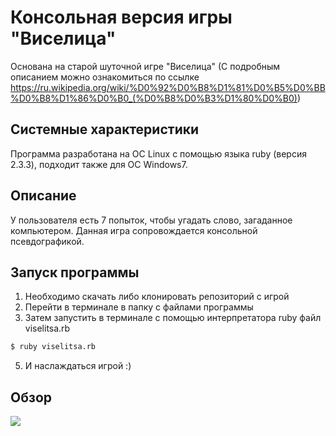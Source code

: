 # Консольная версия игры "Виселица"
Основана на старой шуточной игре "Виселица" (С подробным описанием можно ознакомиться по ссылке https://ru.wikipedia.org/wiki/%D0%92%D0%B8%D1%81%D0%B5%D0%BB%D0%B8%D1%86%D0%B0_(%D0%B8%D0%B3%D1%80%D0%B0))

## Системные характеристики
Программа разработана на ОС Linux с помощью языка ruby (версия 2.3.3), подходит также для ОС Windows7.

## Описание
У пользователя есть 7 попыток, чтобы угадать слово, загаданное компьютером.
Данная игра сопровождается консольной псевдографикой.

## Запуск программы
1. Необходимо скачать либо клонировать репозиторий с игрой
2. Перейти в терминале в папку с файлами программы
3. Затем запустить в терминале с помощью интерпретатора ruby файл viselitsa.rb
```bash
$ ruby viselitsa.rb
```
5. И наслаждаться игрой :)

## Обзор
![](https://wmpics.pics/di-YGO1.gif)
